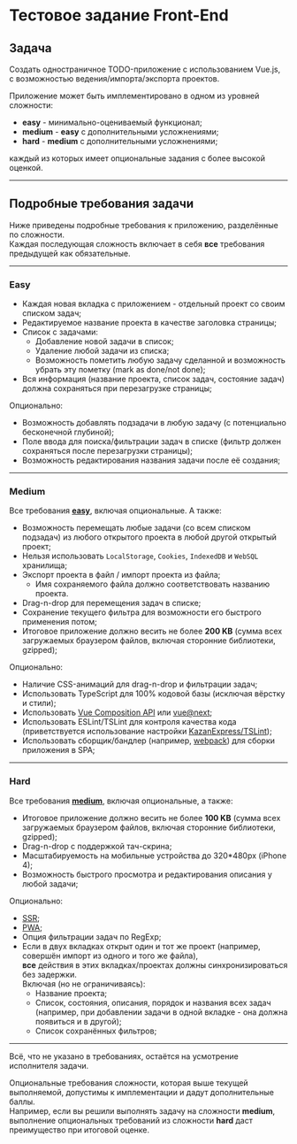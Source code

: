# Тестовое задание Front-End

## Задача

Создать одностраничное TODO-приложение с использованием Vue.js,\
с возможностью ведения/импорта/экспорта проектов.

Приложение может быть имплементировано в одном из уровней сложности:

- **easy** - минимально-оцениваемый функционал;
- **medium** - **easy** с дополнительными усложнениями;
- **hard** - **medium** с дополнительными усложнениями;

каждый из которых имеет опциональные задания с более высокой оценкой.

---

## Подробные требования задачи

Ниже приведены подробные требования к приложению, разделённые по сложности.\
Каждая последующая сложность включает в себя **все** требования предыдущей как обязательные.

---

### **Easy**

- Каждая новая вкладка с приложением - отдельный проект со своим списком задач;
- Редактируемое название проекта в качестве заголовка страницы;
- Список с задачами:
  - Добавление новой задачи в список;
  - Удаление любой задачи из списка;
  - Возможность пометить любую задачу сделанной и возможность убрать эту пометку (mark as done/not done);
- Вся информация (название проекта, список задач, состояние задач) должна сохраняться при перезагрузке страницы;

Опционально:
- Возможность добавлять подзадачи в любую задачу (с потенциально бесконечной глубиной);
- Поле ввода для поиска/фильтрации задач в списке (фильтр должен сохраняться после перезагрузки страницы);
- Возможность редактирования названия задачи после её создания;

---

### **Medium**

Все требования [**easy**](#easy), включая опциональные.
А также:

- Возможность перемещать любые задачи (со всем списком подзадач) из любого открытого проекта в любой другой открытый проект;
- Нельзя использовать `LocalStorage`, `Cookies`, `IndexedDB` и `WebSQL` хранилища;
- Экспорт проекта в файл / импорт проекта из файла;
  - Имя сохраняемого файла должно соответствовать названию проекта.
- Drag-n-drop для перемещения задач в списке;
- Сохранение текущего фильтра для возможности его быстрого применения потом;
- Итоговое приложение должно весить не более **200 KB** (сумма всех загружаемых браузером файлов, включая сторонние библиотеки, gzipped);

Опционально:
- Наличие CSS-анимаций для drag-n-drop и фильтрации задач;
- Использовать TypeScript для 100% кодовой базы (исключая вёрстку и стили);
- Использовать [Vue Composition API](https://vue-composition-api-rfc.netlify.com/) или [vue@next](https://www.npmjs.com/package/vue/v/next);
- Использовать ESLint/TSLint для контроля качества кода (приветствуется использование настройки [KazanExpress/TSLint](https://github.com/KazanExpress/tslint));
- Использовать сборщик/бандлер (например, [webpack](https://webpack.js.org/)) для сборки приложения в SPA;

---

### **Hard**

Все требования [**medium**](#medium), включая опциональные, а также:

- Итоговое приложение должно весить не более **100 KB** (сумма всех загружаемых браузером файлов, включая сторонние библиотеки, gzipped);
- Drag-n-drop с поддержкой тач-скрина;
- Масштабируемость на мобильные устройства до 320*480px (iPhone 4);
- Возможность быстрого просмотра и редактирования описания у любой задачи;

Опционально:
- [SSR](https://google.com/search?q=SSR+(web+development));
- [PWA](https://google.com/search?q=PWA+(web+development));
- Опция фильтрации задач по RegExp;
- Если в двух вкладках открыт один и тот же проект (например, совершён импорт из одного и того же файла),\
  **все** действия в этих вкладках/проектах должны синхронизироваться без задержки.\
  Включая (но не ограничиваясь):
  - Название проекта;
  - Список, состояния, описания, порядок и названия всех задач\
    (например, при добавлении задачи в одной вкладке - она должна появиться и в другой);
  - Список сохранённых фильтров;

---

Всё, что не указано в требованиях, остаётся на усмотрение исполнителя задачи.

Опциональные требования сложности, которая выше текущей выполняемой, допустимы к имплементации и дадут дополнительные баллы.\
Например, если вы решили выполнять задачу на сложности **medium**, выполнение опциональных требований из сложности **hard** даст преимущество при итоговой оценке.


